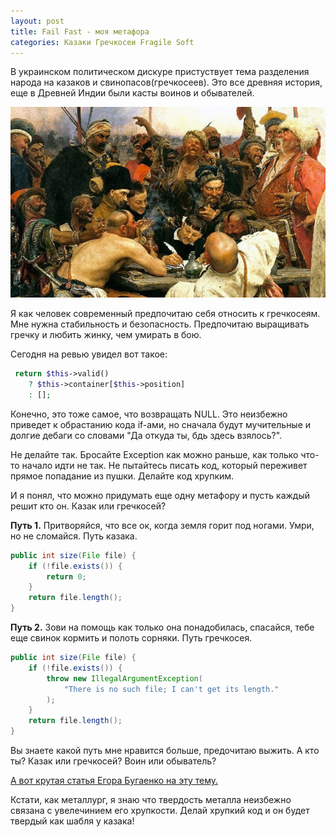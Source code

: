 ```yaml
---
layout: post
title: Fail Fast - моя метафора
categories: Казаки Гречкосеи Fragile Soft
---
```

В украинском политическом дискуре пристуствует тема разделения народа на казаков и свинопасов(гречкосеев).
Это все древняя история, еще в Древней Индии были касты воинов и обывателей. 

![Казаки пишут письма турецкому султану](/images/2021/03/cossacs.jpg)

Я как человек современный предпочитаю себя относить к гречкосеям. Мне нужна стабильность и безопасность.
Предпочитаю выращивать гречку и любить жинку, чем умирать в бою. 

Сегодня на ревью увидел вот такое:

```php
 return $this->valid() 
    ? $this->container[$this->position] 
    : [];
```

Конечно, это тоже самое, что возвращать NULL. Это неизбежно приведет к обрастанию кода if-ами,
но сначала будут мучительные и долгие дебаги со словами "Да откуда ты, бдь здесь взялось?".

Не делайте так. Бросайте Exception как можно раньше, как только что-то начало идти не так. 
Не пытайтесь писать код, который переживет прямое попадание из пушки. Делайте код хрупким.

И я понял, что можно придумать еще одну метафору и пусть каждый решит кто он. Казак или гречкосей?

**Путь 1.** Притворяйся, что все ок, когда земля горит под ногами. Умри, но не сломайся. Путь казака.

```java
public int size(File file) {
    if (!file.exists()) {
        return 0;
    }
    return file.length();
}
```
**Путь 2.** Зови на помощь как только она понадобилась, спасайся, тебе еще свинок кормить и полоть сорняки.
Путь гречкосея.

```java
public int size(File file) {
    if (!file.exists()) {
        throw new IllegalArgumentException(
            "There is no such file; I can't get its length."
        );
    }
    return file.length();
}
```
Вы знаете какой путь мне нравится больше, предочитаю выжить. А кто ты? Казак или гречкосей? Воин или обыватель?

[А вот крутая статья Егора Бугаенко на эту тему.](https://www.yegor256.com/2015/08/25/fail-fast.html)

Кстати, как металлург, я знаю что твердость металла неизбежно связана с увелечинием его хрупкости. 
Делай хрупкий код и он будет твердый как шабля у казака! 